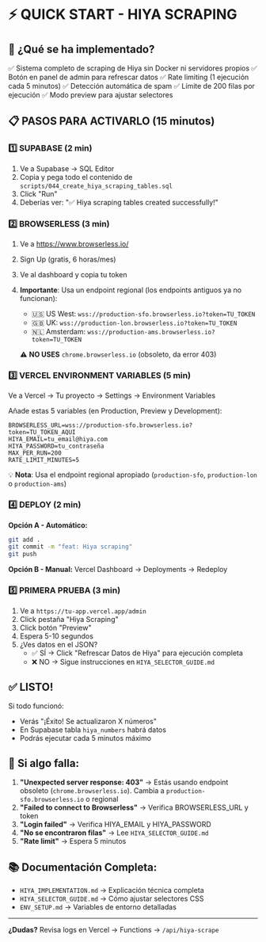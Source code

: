 # ⚡ QUICK START - HIYA SCRAPING

## 🎯 ¿Qué se ha implementado?

✅ Sistema completo de scraping de Hiya sin Docker ni servidores propios
✅ Botón en panel de admin para refrescar datos
✅ Rate limiting (1 ejecución cada 5 minutos)
✅ Detección automática de spam
✅ Límite de 200 filas por ejecución
✅ Modo preview para ajustar selectores

## 📋 PASOS PARA ACTIVARLO (15 minutos)

### 1️⃣ SUPABASE (2 min)

1. Ve a Supabase → SQL Editor
2. Copia y pega todo el contenido de `scripts/044_create_hiya_scraping_tables.sql`
3. Click "Run"
4. Deberías ver: "✅ Hiya scraping tables created successfully!"

### 2️⃣ BROWSERLESS (3 min)

1. Ve a https://www.browserless.io/
2. Sign Up (gratis, 6 horas/mes)
3. Ve al dashboard y copia tu token
4. **Importante**: Usa un endpoint regional (los endpoints antiguos ya no funcionan):
   - 🇺🇸 US West: `wss://production-sfo.browserless.io?token=TU_TOKEN`
   - 🇬🇧 UK: `wss://production-lon.browserless.io?token=TU_TOKEN`
   - 🇳🇱 Amsterdam: `wss://production-ams.browserless.io?token=TU_TOKEN`
   
   ⚠️ **NO USES** `chrome.browserless.io` (obsoleto, da error 403)

### 3️⃣ VERCEL ENVIRONMENT VARIABLES (5 min)

Ve a Vercel → Tu proyecto → Settings → Environment Variables

Añade estas 5 variables (en Production, Preview y Development):

```
BROWSERLESS_URL=wss://production-sfo.browserless.io?token=TU_TOKEN_AQUI
HIYA_EMAIL=tu_email@hiya.com
HIYA_PASSWORD=tu_contraseña
MAX_PER_RUN=200
RATE_LIMIT_MINUTES=5
```

💡 **Nota**: Usa el endpoint regional apropiado (`production-sfo`, `production-lon` o `production-ams`)

### 4️⃣ DEPLOY (2 min)

**Opción A - Automático:**
```bash
git add .
git commit -m "feat: Hiya scraping"
git push
```

**Opción B - Manual:**
Vercel Dashboard → Deployments → Redeploy

### 5️⃣ PRIMERA PRUEBA (3 min)

1. Ve a `https://tu-app.vercel.app/admin`
2. Click pestaña "Hiya Scraping"
3. Click botón "Preview"
4. Espera 5-10 segundos
5. ¿Ves datos en el JSON?
   - ✅ SÍ → Click "Refrescar Datos de Hiya" para ejecución completa
   - ❌ NO → Sigue instrucciones en `HIYA_SELECTOR_GUIDE.md`

## ✅ LISTO!

Si todo funcionó:
- Verás "¡Éxito! Se actualizaron X números"
- En Supabase tabla `hiya_numbers` habrá datos
- Podrás ejecutar cada 5 minutos máximo

## 🐛 Si algo falla:

1. **"Unexpected server response: 403"** → Estás usando endpoint obsoleto (`chrome.browserless.io`). Cambia a `production-sfo.browserless.io` o regional
2. **"Failed to connect to Browserless"** → Verifica BROWSERLESS_URL y token
3. **"Login failed"** → Verifica HIYA_EMAIL y HIYA_PASSWORD
4. **"No se encontraron filas"** → Lee `HIYA_SELECTOR_GUIDE.md`
5. **"Rate limit"** → Espera 5 minutos

## 📚 Documentación Completa:

- `HIYA_IMPLEMENTATION.md` → Explicación técnica completa
- `HIYA_SELECTOR_GUIDE.md` → Cómo ajustar selectores CSS
- `ENV_SETUP.md` → Variables de entorno detalladas

---

**¿Dudas?** Revisa logs en Vercel → Functions → `/api/hiya-scrape`

